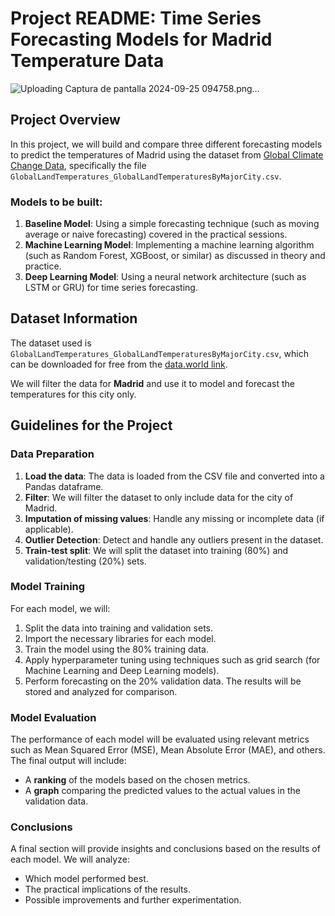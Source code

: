 # Project README: Time Series Forecasting Models for Madrid Temperature Data
![Uploading Captura de pantalla 2024-09-25 094758.png…]()

## Project Overview

In this project, we will build and compare three different forecasting models to predict the temperatures of Madrid using the dataset from [Global Climate Change Data](https://data.world/data-society/global-climate-change-data), specifically the file `GlobalLandTemperatures_GlobalLandTemperaturesByMajorCity.csv`. 

### Models to be built:
1. **Baseline Model**: Using a simple forecasting technique (such as moving average or naive forecasting) covered in the practical sessions.
2. **Machine Learning Model**: Implementing a machine learning algorithm (such as Random Forest, XGBoost, or similar) as discussed in theory and practice.
3. **Deep Learning Model**: Using a neural network architecture (such as LSTM or GRU) for time series forecasting.

## Dataset Information

The dataset used is `GlobalLandTemperatures_GlobalLandTemperaturesByMajorCity.csv`, which can be downloaded for free from the [data.world link](https://data.world/data-society/global-climate-change-data). 

We will filter the data for **Madrid** and use it to model and forecast the temperatures for this city only.

## Guidelines for the Project

### Data Preparation

1. **Load the data**: The data is loaded from the CSV file and converted into a Pandas dataframe.
2. **Filter**: We will filter the dataset to only include data for the city of Madrid.
3. **Imputation of missing values**: Handle any missing or incomplete data (if applicable).
4. **Outlier Detection**: Detect and handle any outliers present in the dataset.
5. **Train-test split**: We will split the dataset into training (80%) and validation/testing (20%) sets.

### Model Training

For each model, we will:

1. Split the data into training and validation sets.
2. Import the necessary libraries for each model.
3. Train the model using the 80% training data.
4. Apply hyperparameter tuning using techniques such as grid search (for Machine Learning and Deep Learning models).
5. Perform forecasting on the 20% validation data. The results will be stored and analyzed for comparison.

### Model Evaluation

The performance of each model will be evaluated using relevant metrics such as Mean Squared Error (MSE), Mean Absolute Error (MAE), and others. The final output will include:

- A **ranking** of the models based on the chosen metrics.
- A **graph** comparing the predicted values to the actual values in the validation data.

### Conclusions

A final section will provide insights and conclusions based on the results of each model. We will analyze:

- Which model performed best.
- The practical implications of the results.
- Possible improvements and further experimentation.

